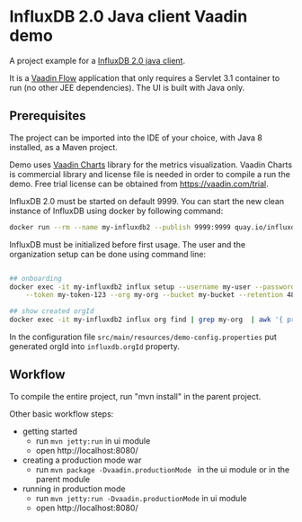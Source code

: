 # InfluxDB 2.0 Java client Vaadin demo

A project example for a [InfluxDB 2.0 java client]([https://github.com/bonitoo-io/influxdb-client-java]). 

It is a [Vaadin Flow](https://vaadin.com/flow) application that only requires a Servlet 3.1 container to run (no other JEE dependencies). 
The UI is built with Java only. 

## Prerequisites

The project can be imported into the IDE of your choice, with Java 8 installed, as a Maven project.

Demo uses [Vaadin Charts](https://vaadin.com/components/vaadin-charts) library for the metrics visualization. Vaadin Charts is
commercial library and license file is needed in order to compile a run the demo. Free trial license can be obtained from https://vaadin.com/trial. 

InfluxDB 2.0 must be started on default 9999. You can start the new clean instance of InfluxDB using docker
by following command: 

```bash
docker run --rm --name my-influxdb2 --publish 9999:9999 quay.io/influxdb/influx:nightly
```

InfluxDB must be initialized before first usage. The user and the organization setup can be done using command line:

```bash

## onboarding
docker exec -it my-influxdb2 influx setup --username my-user --password my-password \
    --token my-token-123 --org my-org --bucket my-bucket --retention 48 --force

## show created orgId    
docker exec -it my-influxdb2 influx org find | grep my-org  | awk '{ print $1 }'

```
In the configuration file `src/main/resources/demo-config.properties` put generated orgId into `influxdb.orgId` property.

## Workflow

To compile the entire project, run "mvn install" in the parent project.

Other basic workflow steps:

- getting started
  - run `mvn jetty:run` in ui module
  - open http://localhost:8080/
- creating a production mode war
  - run `mvn package -Dvaadin.productionMode ` in the ui module or in the parent module
- running in production mode
  - run `mvn jetty:run -Dvaadin.productionMode` in ui module
  - open http://localhost:8080/
